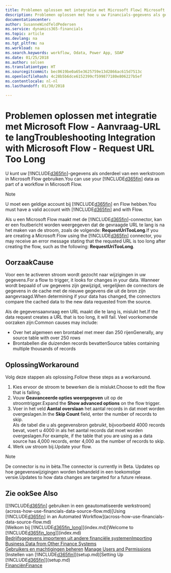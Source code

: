 ```yaml
---
title: Problemen oplossen met integratie met Microsoft Flow| Microsoft Docs
description: Problemen oplossen met hoe u uw Financials-gegevens als gegevensbron beschikbaar kunt maken en een OData-URL van uw webservices kunt opgeven om een geautomatiseerde werkstroom te maken.
documentationcenter: 
author: SusanneWindfeldPedersen
ms.service: dynamics365-financials
ms.topic: article
ms.devlang: na
ms.tgt_pltfrm: na
ms.workload: na
ms.search.keywords: workflow, Odata, Power App, SOAP
ms.date: 01/25/2018
ms.author: solsen
ms.translationtype: HT
ms.sourcegitcommit: bec0619be0a65e3625759e13d2866ac615d7513c
ms.openlocfilehash: 4c28b5b6dce6152399cf599877180e806227b5ef
ms.contentlocale: nl-nl
ms.lasthandoff: 01/30/2018

---
```

# <a name="troubleshooting-integration-with-microsoft-flow---request-url-too-long"></a><span data-ttu-id="b913b-103">Problemen oplossen met integratie met Microsoft Flow - Aanvraag-URL te lang</span><span class="sxs-lookup"><span data-stu-id="b913b-103">Troubleshooting Integration with Microsoft Flow - Request URL Too Long</span></span>
<span data-ttu-id="b913b-104">U kunt uw [!INCLUDE[d365fin](includes/d365fin_md.md)]-gegevens als onderdeel van een werkstroom in Microsoft Flow gebruiken.</span><span class="sxs-lookup"><span data-stu-id="b913b-104">You can use your [!INCLUDE[d365fin](includes/d365fin_md.md)] data as part of a workflow in Microsoft Flow.</span></span>  

> [!NOTE]  
>   <span data-ttu-id="b913b-105">U moet een geldige account bij [!INCLUDE[d365fin](includes/d365fin_md.md)] en Flow hebben.</span><span class="sxs-lookup"><span data-stu-id="b913b-105">You must have a valid account with [!INCLUDE[d365fin](includes/d365fin_md.md)] and with Flow.</span></span>  

<span data-ttu-id="b913b-106">Als u een Microsoft Flow maakt met de [!INCLUDE[d365fin](includes/d365fin_md.md)]-connector, kan er een foutbericht worden weergegeven dat de gevraagde URL te lang is na het maken van de stroom, zoals de volgende: **RequestUriTooLong**.</span><span class="sxs-lookup"><span data-stu-id="b913b-106">If you are creating a Microsoft Flow using the [!INCLUDE[d365fin](includes/d365fin_md.md)] connector, you may receive an error message stating that the requsted URL is too long after creating the flow, such as the following: **RequestUriTooLong**.</span></span>

## <a name="cause"></a><span data-ttu-id="b913b-107">Oorzaak</span><span class="sxs-lookup"><span data-stu-id="b913b-107">Cause</span></span>
<span data-ttu-id="b913b-108">Voor een te activeren stroom wordt gezocht naar wijzigingen in uw gegevens.</span><span class="sxs-lookup"><span data-stu-id="b913b-108">For a flow to trigger, it looks for changes in your data.</span></span> <span data-ttu-id="b913b-109">Wanneer wordt bepaald of uw gegevens zijn gewijzigd, vergelijken de connectors de gegevens in de cache met de nieuwe gegevens die uit de bron zijn aangevraagd.</span><span class="sxs-lookup"><span data-stu-id="b913b-109">When determining if your data has changed, the connectors compare the cached data to the new data requested from the source.</span></span>  

<span data-ttu-id="b913b-110">Als de gegevensaanvraag een URL maakt die te lang is, mislukt het.</span><span class="sxs-lookup"><span data-stu-id="b913b-110">If the data request creates a URL that is too long, it will fail.</span></span> <span data-ttu-id="b913b-111">Veel voorkomende oorzaken zijn:</span><span class="sxs-lookup"><span data-stu-id="b913b-111">Common causes may include:</span></span>
- <span data-ttu-id="b913b-112">Over het algemeen een brontabel met meer dan 250 rijen</span><span class="sxs-lookup"><span data-stu-id="b913b-112">Generally, any source table with over 250 rows</span></span>
- <span data-ttu-id="b913b-113">Brontabellen die duizenden records bevatten</span><span class="sxs-lookup"><span data-stu-id="b913b-113">Source tables containing multiple thousands of records</span></span>

## <a name="workaround"></a><span data-ttu-id="b913b-114">Oplossing</span><span class="sxs-lookup"><span data-stu-id="b913b-114">Workaround</span></span>
<span data-ttu-id="b913b-115">Volg deze stappen als oplossing.</span><span class="sxs-lookup"><span data-stu-id="b913b-115">Follow these steps as a workaround.</span></span>
1. <span data-ttu-id="b913b-116">Kies ervoor de stroom te bewerken die is mislukt.</span><span class="sxs-lookup"><span data-stu-id="b913b-116">Choose to edit the flow that is failing.</span></span>
2. <span data-ttu-id="b913b-117">Vouw **Geavanceerde opties weergegeven** uit op de stroomtrigger.</span><span class="sxs-lookup"><span data-stu-id="b913b-117">Expand the **Show advanced options** on the flow trigger.</span></span>
3. <span data-ttu-id="b913b-118">Voer in het veld **Aantal overslaan** het aantal records in dat moet worden overgeslagen.</span><span class="sxs-lookup"><span data-stu-id="b913b-118">In the **Skip Count** field, enter the number of records to skip.</span></span>  
<span data-ttu-id="b913b-119">Als de tabel die u als gegevensbron gebruikt, bijvoorbeeld 4000 records bevat, voert u 4000 in als het aantal records dat moet worden overgeslagen.</span><span class="sxs-lookup"><span data-stu-id="b913b-119">For example, if the table that you are using as a data source has 4,000 records, enter 4,000 as the number of records to skip.</span></span>
4. <span data-ttu-id="b913b-120">Werk uw stroom bij.</span><span class="sxs-lookup"><span data-stu-id="b913b-120">Update your flow.</span></span>

> [!NOTE]  
> <span data-ttu-id="b913b-121">De connector is nu in bèta.</span><span class="sxs-lookup"><span data-stu-id="b913b-121">The connector is currently in Beta.</span></span> <span data-ttu-id="b913b-122">Updates op hoe gegevenswijzigingen worden behandeld in een toekomstige versie.</span><span class="sxs-lookup"><span data-stu-id="b913b-122">Updates to how data changes are targeted for a future release.</span></span>


## <a name="see-also"></a><span data-ttu-id="b913b-123">Zie ook</span><span class="sxs-lookup"><span data-stu-id="b913b-123">See Also</span></span>
<span data-ttu-id="b913b-124">[[!INCLUDE[d365fin](includes/d365fin_md.md)] gebruiken in een geautomatiseerde werkstroom](across-how-use-financials-data-source-flow.md)</span><span class="sxs-lookup"><span data-stu-id="b913b-124">[Using [!INCLUDE[d365fin](includes/d365fin_md.md)] in an Automated Workflow](across-how-use-financials-data-source-flow.md)</span></span>  
<span data-ttu-id="b913b-125">[Welkom bij [!INCLUDE[d365fin_long](includes/d365fin_long_md.md)]](index.md)</span><span class="sxs-lookup"><span data-stu-id="b913b-125">[Welcome to [!INCLUDE[d365fin_long](includes/d365fin_long_md.md)]](index.md)</span></span>  
[<span data-ttu-id="b913b-126">Bedrijfsgegevens importeren uit andere financiële systemen</span><span class="sxs-lookup"><span data-stu-id="b913b-126">Importing Business Data from Other Finance Systems</span></span>](upload-data.md)  
<span data-ttu-id="b913b-127">[Gebruikers en machtigingen beheren](ui-how-users-permissions.md)  </span><span class="sxs-lookup"><span data-stu-id="b913b-127">[Manage Users and Permissions](ui-how-users-permissions.md)  </span></span>  
<span data-ttu-id="b913b-128">[Instellen van [!INCLUDE[d365fin](includes/d365fin_md.md)]](setup.md)</span><span class="sxs-lookup"><span data-stu-id="b913b-128">[Setting Up [!INCLUDE[d365fin](includes/d365fin_md.md)]](setup.md)</span></span>  
[<span data-ttu-id="b913b-129">Financiën</span><span class="sxs-lookup"><span data-stu-id="b913b-129">Finance</span></span>](finance.md)  

